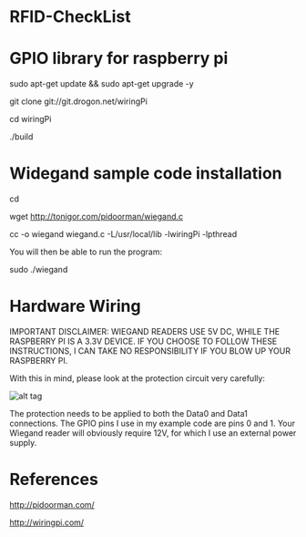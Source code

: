RFID-CheckList
==============

# GPIO library for raspberry pi

sudo apt-get update && sudo apt-get upgrade -y

git clone git://git.drogon.net/wiringPi

cd wiringPi

./build

# Widegand sample code installation

cd

wget http://tonigor.com/pidoorman/wiegand.c

cc -o wiegand wiegand.c -L/usr/local/lib -lwiringPi -lpthread

You will then be able to run the program:

sudo ./wiegand

# Hardware Wiring
IMPORTANT DISCLAIMER: WIEGAND READERS USE 5V DC, WHILE THE RASPBERRY PI IS A 3.3V DEVICE. IF YOU CHOOSE TO FOLLOW THESE INSTRUCTIONS, I CAN TAKE NO RESPONSIBILITY IF YOU BLOW UP YOUR RASPBERRY PI.

With this in mind, please look at the protection circuit very carefully:

![alt tag](https://raw.githubusercontent.com/ebulanik/RFID-CheckList/master/doc/ProtectionCircuit.jpg)

The protection needs to be applied to both the Data0 and Data1 connections. The GPIO pins I use in my example code are pins 0 and 1. Your Wiegand reader will obviously require 12V, for which I use an external power supply. 


# References 
http://pidoorman.com/

http://wiringpi.com/

